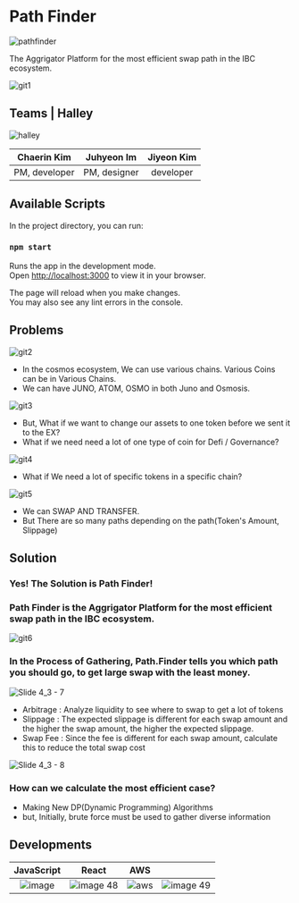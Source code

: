 # Path Finder 

![pathfinder](https://user-images.githubusercontent.com/88828307/182005917-1909988c-900e-464f-af74-4863a996e642.png)

The Aggrigator Platform for the most efficient swap path in the IBC ecosystem.

![git1](https://user-images.githubusercontent.com/88828307/182005372-46b0a193-c8c9-4894-a62b-7550de73649c.png)

## Teams | Halley 
![halley](https://user-images.githubusercontent.com/88828307/182005913-93dc2abd-ce73-446d-8737-e9cb1414c2e7.png)

| Chaerin Kim | Juhyeon Im | Jiyeon Kim |
| :--------: | :--------: | :--------: | 
| PM, developer | PM, designer | developer |

## Available Scripts

In the project directory, you can run:

### `npm start`

Runs the app in the development mode.\
Open [http://localhost:3000](http://localhost:3000) to view it in your browser.

The page will reload when you make changes.\
You may also see any lint errors in the console.


## Problems
![git2](https://user-images.githubusercontent.com/88828307/182005462-af76529b-897e-46ae-9b2f-75ba19059889.png)
* In the cosmos ecosystem, We can use various chains. Various Coins can be in Various Chains.
* We can have JUNO, ATOM, OSMO in both Juno and Osmosis.

![git3](https://user-images.githubusercontent.com/88828307/182005549-6b8b6a40-7a0c-40ba-86bd-b99695cc7221.png)
* But, What if we want to change our assets to one token before we sent it to the EX?
* What if we need need a lot of one type of coin for Defi / Governance?

![git4](https://user-images.githubusercontent.com/88828307/182005614-9c206eb9-31b8-4f40-9a2a-c2b33332bb1f.png)
* What if We need a lot of specific tokens in a specific chain?

![git5](https://user-images.githubusercontent.com/88828307/182005617-f5090438-646b-429f-9dcc-1faecc2efc0c.png)
* We can SWAP AND TRANSFER.
* But There are so many paths depending on the path(Token's Amount, Slippage)

## Solution
### Yes! The Solution is Path Finder!
### Path Finder is the Aggrigator Platform for the most efficient swap path in the IBC ecosystem. 
![git6](https://user-images.githubusercontent.com/88828307/182005618-b9ff1710-5f23-4994-a135-89b09e5f2e66.png)

### In the Process of Gathering, Path.Finder tells you which path you should go, to get large swap with the least money.
![Slide 4_3 - 7](https://user-images.githubusercontent.com/88828307/182007820-cdeb827b-42c6-45db-8798-7ec24b09175a.png)
* Arbitrage : Analyze liquidity to see where to swap to get a lot of tokens
* Slippage : The expected slippage is different for each swap amount and the higher the swap amount, the higher the expected slippage.
* Swap Fee : Since the fee is different for each swap amount, calculate this to reduce the total swap cost

![Slide 4_3 - 8](https://user-images.githubusercontent.com/88828307/182007821-ac85d50d-b0d6-4aa8-a6ec-d021f65ef77c.png)
### How can we calculate the most efficient case?
* Making New DP(Dynamic Programming) Algorithms
* but, Initially, brute force must be used to gather diverse information

## Developments
| JavaScript | React | AWS |  |
| :--------: | :--------: | :--------: | :--------: |  
|   ![image](https://user-images.githubusercontent.com/72171903/180640940-cff8ce3c-1f89-44be-880c-9e64e95b0a7c.png)    |  ![image 48](https://user-images.githubusercontent.com/88828307/182008259-e9ccaa99-0b95-4181-8ddc-20c2ecff718f.png) | ![aws](https://user-images.githubusercontent.com/88828307/182005978-23677fd4-f6fe-4675-b1c6-f9f8f0f25a42.png) | ![image 49](https://user-images.githubusercontent.com/88828307/182008258-8e553c27-4127-4b79-8501-11637546477b.png) | 


